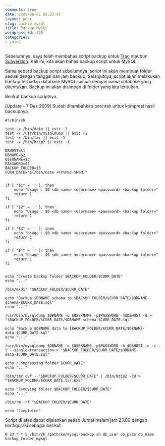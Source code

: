```yaml
---
comments: true
date: 2009-06-02 08:23:43
layout: post
slug: backup-mysql
title: Backup MySQL
wordpress_id: 425
categories:
- Lain2
---
```


Sebelumnya, saya telah membahas script backup untuk [Trac](http://endy.artivisi.com/blog/lain/backup-trac/) maupun [Subversion](http://endy.artivisi.com/blog/aplikasi/svn-parentpath-backup/). Kali ini, kita akan bahas backup script untuk MySQL. 

Sama seperti backup script sebelumnya, script ini akan membuat folder sesuai dengan tanggal dan jam backup. Selanjutnya, script akan melakukan backup terhadap database MySQL sesuai dengan nama database yang ditentukan. Backup ini akan disimpan di folder yang kita tentukan. 

Berikut backup scriptnya.

[Update - 7 Des 2009] Sudah ditambahkan perintah untuk kompresi hasil backupnya.



    
    
    #!/bin/sh
    
    test -x /bin/date || exit -1
    test -x /usr/bin/mysqldump || exit -1
    test -x /bin/tar || exit -1
    test -x /bin/bzip2 || exit -1
    
    DBHOST=$1
    DBNAME=$2
    USERNAME=$3
    PASSWORD=$4
    BACKUP_FOLDER=$5
    CURR_DATE="$(/bin/date +%Y%m%d-%H%M)"
    
    
    if [ "$1" = '' ]; then
        echo "Usage : $0 <db name> <username> <password> <backup folder>"
        return 1
    fi
    
    if [ "$2" = '' ]; then
        echo "Usage : $0 <db name> <username> <password> <backup folder>"
        return 1
    fi
    
    if [ "$3" = '' ]; then
        echo "Usage : $0 <db name> <username> <password> <backup folder>"
        return 1
    fi
    
    if [ "$4" = '' ]; then
        echo "Usage : $0 <db name> <username> <password> <backup folder>"
        return 1
    fi
    
    
    echo "Create backup folder $BACKUP_FOLDER/$CURR_DATE"
    echo "..."
    
    /bin/mkdir "$BACKUP_FOLDER/$CURR_DATE"
    
    echo "Backup $DBNAME schema to $BACKUP_FOLDER/$CURR_DATE/$DBNAME-schema-$CURR_DATE.sql"
    echo "..."
    
    /usr/bin/mysqldump $DBNAME -u $USERNAME -p$PASSWORD -h$DBHOST -d > "$BACKUP_FOLDER/$CURR_DATE/$DBNAME-schema-$CURR_DATE.sql"
    
    echo "Backup $DBNAME data to $BACKUP_FOLDER/$CURR_DATE/$DBNAME-data-$CURR_DATE.sql"
    echo "..."
    
    /usr/bin/mysqldump $DBNAME -u $USERNAME -p$PASSWORD -h $DBHOST -n -c -t --single-transaction > "$BACKUP_FOLDER/$CURR_DATE/$DBNAME-data-$CURR_DATE.sql"
    
    echo "Compressing folder $CURR_DATE"
    echo "..."
    
    /bin/tar cvf - "$BACKUP_FOLDER/$CURR_DATE" | /bin/bzip2 -c9 > "$BACKUP_FOLDER/$CURR_DATE.tar.bz2"
    
    echo "Removing folder $BACKUP_FOLDER/$CURR_DATE"
    echo "..."
    
    /bin/rm -rf "$BACKUP_FOLDER/$CURR_DATE"
    
    echo "Completed"
    



Script di atas dapat dijalankan setiap Jumat malam jam 23.00 dengan konfigurasi sebagai berikut. 


    
    
    0 23 * * 5 /bin/sh /path/ke/mysql-backup.sh db_user db_pass db_name backup_folder_mysql
    

